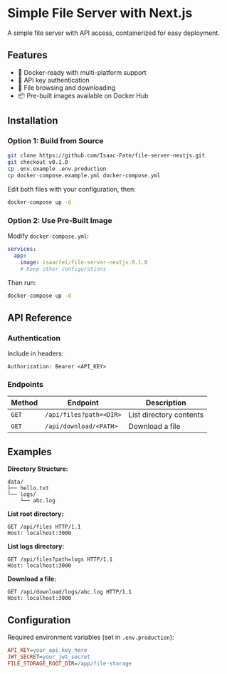 # Simple File Server with Next.js

A simple file server with API access, containerized for easy deployment.

## Features

- 🐳 Docker-ready with multi-platform support
- 🔐 API key authentication
- 📁 File browsing and downloading
- 📦 Pre-built images available on Docker Hub

## Installation

### Option 1: Build from Source

```bash
git clone https://github.com/Isaac-Fate/file-server-nextjs.git
git checkout v0.1.0
cp .env.example .env.production
cp docker-compose.example.yml docker-compose.yml
```

Edit both files with your configuration, then:
```bash
docker-compose up -d
```

### Option 2: Use Pre-Built Image

Modify `docker-compose.yml`:
```yaml
services:
  app:
    image: isaacfei/file-server-nextjs:0.1.0
    # Keep other configurations
```

Then run:
```bash
docker-compose up -d
```

## API Reference

### Authentication
Include in headers:
```http
Authorization: Bearer <API_KEY>
```

### Endpoints

| Method | Endpoint | Description |
|--------|----------|-------------|
| `GET`  | `/api/files?path=<DIR>` | List directory contents |
| `GET`  | `/api/download/<PATH>` | Download a file |

## Examples

**Directory Structure:**
```
data/
├── hello.txt
└── logs/
    └── abc.log
```

**List root directory:**
```http
GET /api/files HTTP/1.1
Host: localhost:3000
```

**List logs directory:**
```http
GET /api/files?path=logs HTTP/1.1
Host: localhost:3000
```

**Download a file:**
```http
GET /api/download/logs/abc.log HTTP/1.1
Host: localhost:3000
```

## Configuration

Required environment variables (set in `.env.production`):

```ini
API_KEY=your_api_key_here
JWT_SECRET=your_jwt_secret
FILE_STORAGE_ROOT_DIR=/app/file-storage
```

